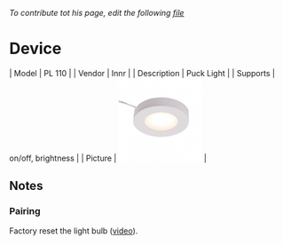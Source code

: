 
*To contribute tot his page, edit the following
[file](https://github.com/Koenkk/zigbee2mqtt.io/blob/master/docgen/device_page_notes.js)*

# Device

| Model | PL 110  |
| Vendor  | Innr  |
| Description | Puck Light |
| Supports | on/off, brightness |
| Picture | ![../images/devices/PL-110.jpg](../images/devices/PL-110.jpg) |

## Notes


### Pairing
Factory reset the light bulb ([video](https://www.youtube.com/watch?v=4zkpZSv84H4)).


